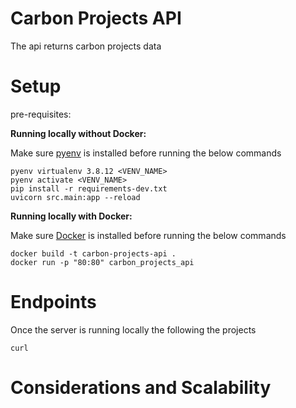 # Carbon Projects API
The api returns carbon projects data

# Setup
pre-requisites:


**Running locally without Docker:**

Make sure [pyenv](https://github.com/pyenv/pyenv) is installed before running the below commands
```
pyenv virtualenv 3.8.12 <VENV_NAME>
pyenv activate <VENV_NAME>
pip install -r requirements-dev.txt
uvicorn src.main:app --reload
```
**Running locally with Docker:**

Make sure [Docker](https://docs.docker.com/engine/install/) is installed before running the below commands

```shell
docker build -t carbon-projects-api .
docker run -p "80:80" carbon_projects_api
```

# Endpoints

Once the server is running locally the following the projects
```
curl
```


# Considerations and Scalability
